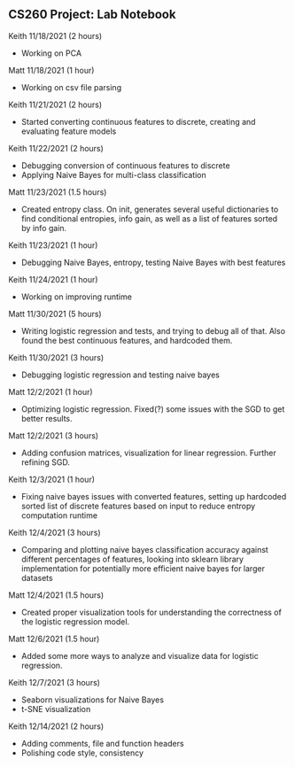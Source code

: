 ## CS260 Project: Lab Notebook

Keith 11/18/2021 (2 hours)
- Working on PCA

Matt 11/18/2021 (1 hour)
- Working on csv file parsing

Keith 11/21/2021 (2 hours)
- Started converting continuous features to discrete, creating and evaluating
  feature models

Keith 11/22/2021 (2 hours)
- Debugging conversion of continuous features to discrete
- Applying Naive Bayes for multi-class classification

Matt 11/23/2021 (1.5 hours)

- Created entropy class. On init, generates several useful dictionaries to find
  conditional entropies, info gain, as well as a list of features sorted by
  info gain.

Keith 11/23/2021 (1 hour)

- Debugging Naive Bayes, entropy, testing Naive Bayes with best features

Keith 11/24/2021 (1 hour)

- Working on improving runtime

Matt 11/30/2021 (5 hours)

- Writing logistic regression and tests, and trying to debug all of that. Also found the best continuous features,
  and hardcoded them.

Keith 11/30/2021 (3 hours)

- Debugging logistic regression and testing naive bayes

Matt 12/2/2021 (1 hour)

- Optimizing logistic regression. Fixed(?) some issues with the SGD to get better results.

Matt 12/2/2021 (3 hours)

- Adding confusion matrices, visualization for linear regression. Further refining SGD.

Keith 12/3/2021 (1 hour)

- Fixing naive bayes issues with converted features, setting up hardcoded sorted list of discrete features based on input to reduce entropy computation runtime

Keith 12/4/2021 (3 hours)

- Comparing and plotting naive bayes classification accuracy against different percentages of features, looking into sklearn library implementation for potentially more efficient naive bayes for larger datasets

Matt 12/4/2021 (1.5 hours)

- Created proper visualization tools for understanding the correctness of the logistic
regression model. 

Matt 12/6/2021 (1.5 hour)

- Added some more ways to analyze and visualize data for logistic regression.

Keith 12/7/2021 (3 hours)

- Seaborn visualizations for Naive Bayes
- t-SNE visualization

Keith 12/14/2021 (2 hours)

- Adding comments, file and function headers
- Polishing code style, consistency